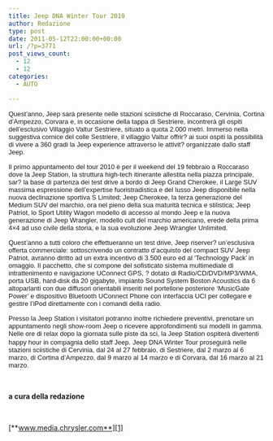 ```yaml
---
title: Jeep DNA Winter Tour 2010
author: Redazione
type: post
date: 2011-05-12T22:00:00+00:00
url: /?p=3771
post_views_count:
  - 12
  - 12
categories:
  - AUTO

---
```

<font face="Arial" size="2">Quest&rsquo;anno, Jeep sar&agrave; presente nelle stazioni sciistiche di Roccaraso, Cervinia, Cortina d&rsquo;Ampezzo, Corvara e, in occasione della tappa di Sestriere, incontrer&agrave; gli ospiti dell&rsquo;esclusivo Villaggio Valtur Sestriere, situato a quota 2.000 metri. Immerso nella suggestiva cornice del colle Sestriere, il villaggio Valtur offrir? ai suoi ospiti la possibilit&agrave; di vivere a 360 gradi la Jeep experience attraverso le attivit? organizzate dallo staff Jeep.&nbsp;</font>

<font face="Arial" size="2">Il primo appuntamento del tour 2010 &egrave; per il weekend del 19 febbraio a Roccaraso dove la Jeep Station, la struttura high&#45;tech itinerante allestita nella piazza principale, sar? la base di partenza dei test drive a bordo di Jeep Grand Cherokee, il Large SUV massima espressione dell&rsquo;expertise fuoristradistica e del lusso Jeep disponibile nella nuova declinazione sportiva S Limited; Jeep Cherokee, la terza generazione del Medium SUV del marchio, ora nel pieno della sua maturit&agrave; tecnica e stilistica; Jeep Patriot, lo Sport Utility Wagon modello di accesso al mondo Jeep e la nuova generazione di Jeep Wrangler, modello cult del marchio americano, erede della prima 4&#215;4 ad uso civile della storia, e la sua evoluzione Jeep Wrangler Unlimited.&nbsp;</font>

<font face="Arial" size="2">Quest&rsquo;anno a tutti coloro che effettueranno un test drive, Jeep riserver? un&rsquo;esclusiva offerta commerciale: sottoscrivendo un contratto d&rsquo;acquisto del compact SUV Jeep Patriot, avranno diritto ad un extra incentivo di 3.500 euro ed al &lsquo;Technology Pack&rsquo; in omaggio. Il pacchetto, che si compone del sofisticato sistema multimediale di intrattenimento e navigazione UConnect GPS, ? dotato di Radio/CD/DVD/MP3/WMA, porta USB, hard&#45;disk da 20 gigabyte, impianto Sound System Boston Acoustics da 6 altoparlanti con due diffusori orientabili inseriti nel portellone posteriore &#8216;MusicGate Power&#8217; e dispositivo Bluetooth UConnect Phone con interfaccia UCI per collegare e gestire l&rsquo;iPod direttamente con i comandi della radio.&nbsp;</font>

<font face="Arial" size="2">Presso la Jeep Station i visitatori potranno inoltre richiedere preventivi, prenotare un appuntamento negli show&#45;room Jeep o ricevere approfondimenti sui modelli in gamma. Nelle ore di relax dopo la giornata sulle piste da sci, la Jeep Station ospiter&agrave; divertenti happy hour in compagnia dello staff Jeep.</font>&nbsp;<font face="Arial" size="2">Jeep DNA Winter Tour proseguir&agrave; nelle stazioni sciistiche di Cervinia, dal 24 al 27 febbraio, di Sestriere, dal 2 marzo al 6 marzo, di Cortina d&rsquo;Ampezzo, dal 9 marzo al 14 marzo e di Corvara, dal 16 marzo al 21 marzo. &nbsp;&nbsp;</font>

&nbsp;

**a cura della redazione**

&nbsp;

[**www.media.chrysler.com**][1]

&nbsp;

 [1]: https://www.media.chrysler.com